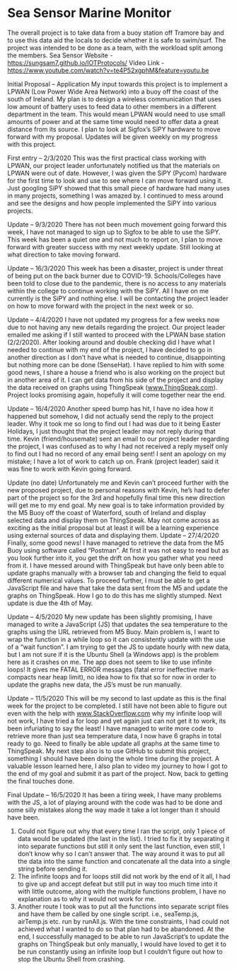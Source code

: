 # Sea Sensor Marine Monitor

The overall project is to take data from a buoy station off Tramore bay and to use this data aid the locals to decide whether it is safe to swim/surf. The project was intended to be done as a team, with the workload split among the members. 
Sea Sensor Website - https://sungsam7.github.io/IOTProtocols/
Video Link - https://www.youtube.com/watch?v=te4P52xgphM&feature=youtu.be

Initial Proposal – Application
My input towards this project is to implement a LPWAN (Low Power Wide Area Network) into a buoy off the coast of the south of Ireland. My plan is to design a wireless communication that uses low amount of battery uses to feed data to other members in a different department in the team. This would mean LPWAN would need to use small amounts of power and at the same time would need to offer data a great distance from its source. I plan to look at Sigfox’s SiPY hardware to move forward with my proposal. Updates will be given weekly on my progress with this project.

First entry – 2/3/2020
This was the first practical class working with LPWAN, our project leader unfortunately notified us that the materials on LPWAN were out of date. However, I was given the SiPY (Pycom) hardware for the first time to look and use to see where I can move forward using it. Just googling SiPY showed that this small piece of hardware had many uses in many projects, something I was amazed by. I continued to mess around and see the designs and how people implemented the SiPY into various projects.




Update – 9/3/2020
There has not been much movement going forward this week, I have not managed to sign up to Sigfox to be able to use the SiPY. This week has been a quiet one and not much to report on, I plan to move forward with greater success with my next weekly update. Still looking at what direction to take moving forward. 

Update – 16/3/2020
This week has been a disaster, project is under threat of being put on the back burner due to COVID-19. Schools/Colleges have been told to close due to the pandemic, there is no access to any materials within the college to continue working with the SiPY. All I have on me currently is the SiPY and nothing else. I will be contacting the project leader on how to move forward with the project in the next week or so. 

Update – 4/4/2020
I have not updated my progress for a few weeks now due to not having any new details regarding the project. Our project leader emailed me asking if I still wanted to proceed with the LPWAN base station (2/2/2020). After looking around and double checking did I have what I needed to continue with my end of the project, I have decided to go in another direction as I don’t have what is needed to continue, disappointing but nothing more can be done (SenseHat). I have replied to him with some good news, I share a house a friend who is also working on the project but in another area of it.  I can get data from his side of the project and display the data received on graphs using ThingSpeak (www.ThingSpeak.com). Project looks promising again, hopefully it will come together near the end. 

Update – 16/4/2020
Another speed bump has hit, I have no idea how it happened but somehow, I did not actually send the reply to the project leader. Why it took me so long to find out I had was due to it being Easter Holidays, I just thought that the project leader may not reply during that time. Kevin (friend/housemate) sent an email to our project leader regarding the project, I was confused as to why I had not received a reply myself only to find out I had no record of any email being sent! I sent an apology on my mistake; I have a lot of work to catch up on. Frank (project leader) said it was fine to work with Kevin going forward. 

Update (no date) 
Unfortunately me and Kevin can’t proceed further with the new proposed project, due to personal reasons with Kevin, he’s had to defer part of the project so for the 3rd and hopefully final time this new direction will get me to my end goal. My new goal is to take information provided by the M5 Buoy off the coast of Waterford, south of Ireland and display selected data and display them on ThingSpeak. May not come across as exciting as the initial proposal but at least it will be a learning experience using external sources of data and displaying them.
Update – 27/4/2020
Finally, some good news! I have managed to retrieve the data from the M5 Buoy using software called “Postman”. At first it was not easy to read but as you look further into it, you get the drift on how you gather what you need from it. I have messed around with ThingSpeak but have only been able to update graphs manually with a browser tab and changing the field to equal different numerical values. To proceed further, I must be able to get a JavaScript file and have that take the data sent from the M5 and update the graphs on ThingSpeak. How I go to do this has me slightly stumped. Next update is due the 4th of May. 

Update – 4/5/2020
My new update has been slightly promising, I have managed to write a JavaScript (JS) that updates the sea temperature to the graphs using the URL retrieved from M5 Buoy. Main problem is, I want to wrap the function in a while loop so it can consistently update with the use of a “wait function”. I am trying to get the JS to update hourly with new data, but I am not sure if it is the Ubuntu Shell (a Windows app) is the problem here as it crashes on me. The app does not seem to like to use infinite loops! It gives me FATAL ERROR messages (fatal error ineffective mark-compacts near heap limit), no idea how to fix that so for now in order to update the graphs new data, the JS’s must be run manually. 

 

Update – 11/5/2020
This will be my second to last update as this is the final week for the project to be completed. I still have not been able to figure out even with the help with www.StackOverflow.com why my infinite loop will not work, I have tried a for loop and yet again just can not get it to work, its been infuriating to say the least! I have managed to write more code to retrieve more than just sea temperature data, I now have 6 graphs in total ready to go. Need to finally be able update all graphs at the same time to ThingSpeak. My next step also is to use GitHub to submit this project, something I should have been doing the whole time during the project. A valuable lesson learned here, I also plan to video my journey to how I got to the end of my goal and submit it as part of the project. Now, back to getting the final touches done. 

Final Update – 16/5/2020
It has been a tiring week, I have many problems with the JS, a lot of playing around with the code was had to be done and some silly mistakes along the way made it take a lot longer than it should have been. 
1.	Could not figure out why that every time I ran the script, only 1 piece of data would be updated (the last in the list). I tried to fix it by separating it into separate functions but still it only sent the last function, even still, I don’t know why so I can’t answer that. The way around it was to put all the data into the same function and concatenate all the data into a single string before sending it.
2.	The infinite loops and for loops still did not work by the end of it all, I had to give up and accept defeat but still put in way too much time into it with little outcome, along with the multiple functions problem, I have no explanation as to why it would not work for me. 
3.	Another route I took was to put all the functions into separate script files and have them be called by one single script. i.e., seaTemp.js, airTemp.js etc. run by runAll.js. With the time constraints, I had could not achieved what I wanted to do so that plan had to be abandoned.
At the end, I successfully managed to be able to run JavaScript’s to update the graphs on ThingSpeak but only manually, I would have loved to get it to be run constantly using an infinite loop but I couldn’t figure out how to stop the Ubuntu Shell from crashing. 



